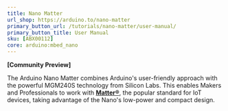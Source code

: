 ```yaml
---
title: Nano Matter
url_shop: https://arduino.to/nano-matter
primary_button_url: /tutorials/nano-matter/user-manual/
primary_button_title: User Manual
sku: [ABX00112]
core: arduino:mbed_nano
---
```


**[Community Preview]**

The Arduino Nano Matter combines Arduino's user-friendly approach with the powerful MGM240S technology from Silicon Labs. This enables Makers and Professionals to work with **[Matter®](https://csa-iot.org/all-solutions/matter/)**, the popular standard for IoT devices, taking advantage of the Nano's low-power and compact design.
